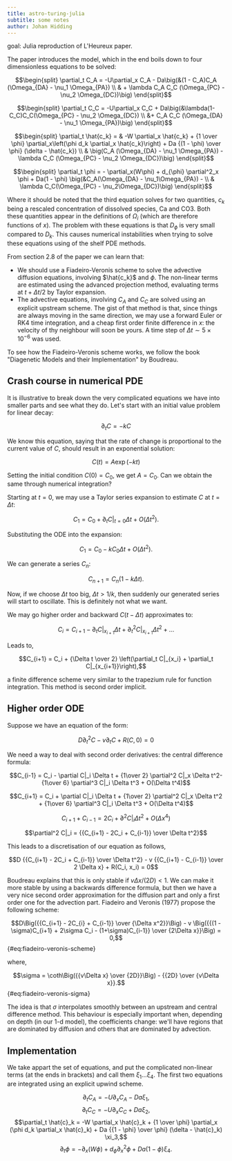 ```yaml
---
title: astro-turing-julia
subtitle: some notes
author: Johan Hidding
---
```


goal: Julia reproduction of L'Heureux paper.

The paper introduces the model, which in the end boils down to four dimensionless equations to be solved:

$$\begin{split}
\partial_t C_A = -U\partial_x C_A - Da\big(&(1 - C_A)C_A (\Omega_{DA} - \nu_1 \Omega_{PA}) \\
        & + \lambda C_A C_C (\Omega_{PC} - \nu_2 \Omega_{DC})\big)
\end{split}$$

$$\begin{split}
\partial_t C_C = -U\partial_x C_C + Da\big(&\lambda(1-C_C)C_C(\Omega_{PC} - \nu_2 \Omega_{DC}) \\ &+ C_A C_C (\Omega_{DA} - \nu_1 \Omega_{PA})\big)
\end{split}$$

$$\begin{split}
\partial_t \hat{c_k} = & -W \partial_x \hat{c_k} + {1 \over \phi} \partial_x\left(\phi d_k \partial_x \hat{c_k}\right) + Da {(1 - \phi) \over \phi} (\delta - \hat{c_k}) \\ & \big(C_A (\Omega_{DA} - \nu_1 \Omega_{PA}) - \lambda C_C (\Omega_{PC} - \nu_2 \Omega_{DC})\big)
\end{split}$$

$$\begin{split}
\partial_t \phi = - \partial_x(W\phi) + d_{\phi} \partial^2_x \phi + Da(1 - \phi) \big(&C_A(\Omega_{DA} - \nu_1\Omega_{PA}) - \\ & \lambda C_C(\Omega_{PC} - \nu_2\Omega_{DC})\big)
\end{split}$$

Where it should be noted that the third equation solves for two quantities, $c_k$ being a rescaled concentration of dissolved species, Ca and CO3. Both these quantities appear in the definitions of $\Omega_i$ (which are therefore functions of $x$). The problem with these equations is that $D_{\phi}$ is very small compared to $D_k$. This causes numerical instabilities when trying to solve these equations using of the shelf PDE methods.

From section 2.8 of the paper we can learn that:

- We should use a Fiadeiro-Veronis scheme to solve the advective diffusion equations, involving $\hat{c_k}$ and $\phi$. The non-linear terms are estimated using the advanced projection method, evaluating terms at $t + \Delta t/2$ by Taylor expansion.
- The advective equations, involving $C_A$ and $C_C$ are solved using an explicit upstream scheme. The gist of that method is that, since things are always moving in the same direction, we may use a forward Euler or RK4 time integration, and a cheap first order finite difference in $x$: the velocity of thy neighbour will soon be yours.
A time step of $\Delta t \sim 5 \times 10^{-6}$ was used.

To see how the Fiadeiro-Veronis scheme works, we follow the book "Diagenetic Models and their Implementation" by Boudreau.

## Crash course in numerical PDE
It is illustrative to break down the very complicated equations we have into smaller parts and see what they do. Let's start with an initial value problem for linear decay:

$$\partial_t C = -k C$$

We know this equation, saying that the rate of change is proportional to the current value of $C$, should result in an exponential solution:

$$C(t) = A \exp(-kt)$$

Setting the initial condition $C(0) = C_0$, we get $A = C_0$. Can we obtain the same through numerical integration?

Starting at $t=0$, we may use a Taylor series expansion to estimate $C$ at $t=\Delta t$:

$$C_1 = C_0 + \partial_t C |_{t=0} \Delta t + O(\Delta t^2).$$

Substituting the ODE into the expansion:

$$C_1 = C_0 - k C_0 \Delta t + O(\Delta t^2).$$

We can generate a series $C_n$:

$$C_{n+1} = C_n (1 - k\Delta t).$$

Now, if we choose $\Delta t$ too big, $\Delta t > 1/k$, then suddenly our generated series will start to oscillate. This is definitely not what we want.

We may go higher order and backward $C(t - \Delta t)$ approximates to:

$$C_i = C_{i+1} - \partial_t C|_{x_{i+1}} \Delta t + \partial_t^2 C|_{x_{i+1}} \Delta t^2 + \dots$$

Leads to,

$$C_{i+1} = C_i + {\Delta t \over 2} \left(\partial_t C|_{x_i} + \partial_t C|_{x_{i+1}}\right),$$

a finite difference scheme very similar to the trapezium rule for function integration. This method is second order implicit.

## Higher order ODE
Suppose we have an equation of the form:

$$D \partial_t^2 C - v \partial_t C + R(C, 0) = 0$$

We need a way to deal with second order derivatives: the central difference formula:

$$C_{i-1} = C_i - \partial C|_i \Delta t + {1\over 2} \partial^2 C|_x \Delta t^2- {1\over 6} \partial^3 C|_i \Delta t^3 + O(\Delta t^4)$$

$$C_{i+1} = C_i + \partial C|_i \Delta t + {1\over 2} \partial^2 C|_x \Delta t^2 + {1\over 6} \partial^3 C|_i \Delta t^3 + O(\Delta t^4)$$

$$C_{i+1} + C_{i-1} = 2C_i + \partial^2 C|_i \Delta t^2 + O(\Delta x^4)$$

$$\partial^2 C|_i = {{C_{i+1} - 2C_i + C_{i-1}} \over \Delta t^2}$$

This leads to a discretisation of our equation as follows,

$$D {{C_{i+1} - 2C_i + C_{i-1}} \over \Delta t^2} - v {{C_{i+1} - C_{i-1}} \over 2 \Delta x} + R(C_i, x_i) = 0$$

Boudreau explains that this is only stable if $v\Delta x / (2D) < 1$. We can make it more stable by using a backwards difference formula, but then we have a very nice second order approximation for the diffusion part and only a first order one for the advection part. Fiadeiro and Veronis (1977) propose the following scheme:

$$D\Big({{C_{i+1} - 2C_{i} + C_{i-1}} \over {\Delta x^2}}\Big) - v \Big({{(1 - \sigma)C_{i+1} + 2\sigma C_i - (1+\sigma)C_{i-1}} \over {2\Delta x}}\Big) = 0,$${#eq:fiadeiro-veronis-scheme}

where, 

$$\sigma = \coth\Big({{v\Delta x} \over {2D}}\Big) - {{2D} \over {v\Delta x}}.$${#eq:fiadeiro-veronis-sigma}

The idea is that $\sigma$ interpolates smoothly between an upstream and central difference method. This behaviour is especially important when, depending on depth (in our 1-d model), the coefficients change: we'll have regions that are dominated by diffusion and others that are dominated by advection.

## Implementation
We take appart the set of equations, and put the complicated non-linear terms (at the ends in brackets) and call them $\xi_1 \dots \xi_4$. The first two equations are integrated using an explicit upwind scheme.

$$\partial_t C_A = -U \partial_x C_A - Da \xi_1,$$
$$\partial_t C_C = -U \partial_x C_C + Da \xi_2,$$
$$\partial_t \hat{c}_k = -W \partial_x \hat{c}_k + {1 \over \phi} \partial_x (\phi d_k \partial_x \hat{c}_k) + Da {{1 - \phi} \over \phi} (\delta - \hat{c}_k) \xi_3,$$
$$\partial_t \phi = -\partial_x(W\phi) + d_{\phi}\partial_x^2\phi + Da(1 - \phi) \xi_4.$$


